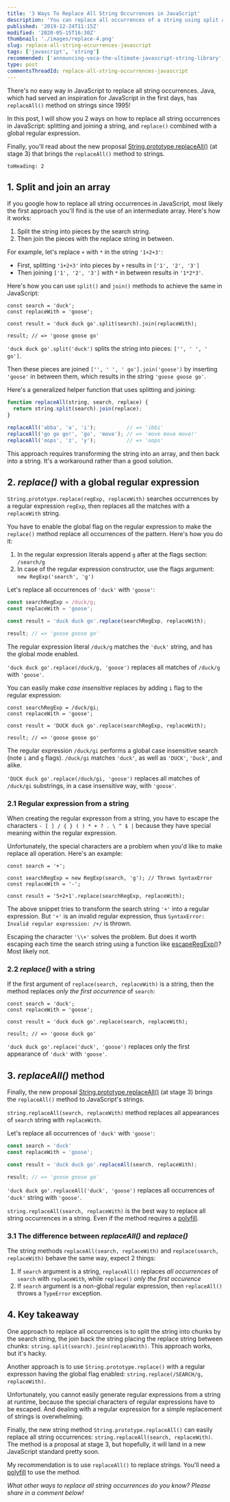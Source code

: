```yaml
---
title: '3 Ways To Replace All String Occurrences in JavaScript'
description: 'You can replace all occurrences of a string using split and join approach, replace() with a regular expression and the new replaceAll() string method.'
published: '2019-12-24T11:15Z'
modified: '2020-05-15T16:30Z'
thumbnail: './images/replace-4.png'
slug: replace-all-string-occurrences-javascript
tags: ['javascript', 'string']
recommended: ['announcing-voca-the-ultimate-javascript-string-library', 'what-every-javascript-developer-should-know-about-unicode']
type: post
commentsThreadId: replace-all-string-occurrences-javascript
---
```


There's no easy way in JavaScript to replace all string occurrences. Java, which had served an inspiration for JavaScript in the first days, has `replaceAll()` method on strings since 1995!  

In this post, I will show you 2 ways on how to replace all string occurrences in JavaScript: splitting and joining a string, and `replace()` combined with a global regular expression.  

Finally, you'll read about the new proposal [String.prototype.replaceAll()](https://github.com/tc39/proposal-string-replaceall) (at stage 3) that brings the `replaceAll()` method to strings.   

```toc
toHeading: 2
```

## 1. Split and join an array

If you google how to replace all string occurrences in JavaScript, most likely the first approach you'll find is the use of an intermediate array. Here's how it works:

1) Split the string into pieces by the search string.
2) Then join the pieces with the replace string in between.  

For example, let's replace `+` with `*` in the string `'1+2+3'`:

* First, splitting `'1+2+3'` into pieces by `+` results in `['1', '2', '3']`  
* Then joining `['1', '2', '3']` with `*` in between results in `'1*2*3'`.  

Here's how you can use `split()` and `join()` methods to achieve the same in JavaScript:

```javascript{4}
const search = 'duck';
const replaceWith = 'goose';

const result = 'duck duck go'.split(search).join(replaceWith);

result; // => 'goose goose go'
```

`'duck duck go'.split('duck')` splits the string into pieces: `['', ' ', ' go']`.  

Then these pieces are joined `['', ' ', ' go'].join('goose')` by inserting `'goose'` in between them, which results in the string `'goose goose go'`.  

Here's a generalized helper function that uses splitting and joining:

```javascript
function replaceAll(string, search, replace) {
  return string.split(search).join(replace);
}

replaceAll('abba', 'a', 'i');          // => 'ibbi'
replaceAll('go go go!', 'go', 'move'); // => 'move move move!'
replaceAll('oops', 'z', 'y');          // => 'oops'
```

This approach requires transforming the string into an array, and then back into a string. It's a workaround rather than a good solution.  

## 2. *replace()* with a global regular expression

`String.prototype.replace(regExp, replaceWith)` searches occurrences by a regular expression `regExp`, then replaces all the matches with a `replaceWith` string.  

You have to enable the global flag on the regular expression to make the `replace()` method replace all occurrences of the pattern. Here's how you do it:

1) In the regular expression literals append `g` after at the flags section: `/search/g`
2) In case of the regular expression constructor, use the flags argument: `new RegExp('search', 'g')`  

Let's replace all occurrences of `'duck'` with `'goose'`:

```javascript
const searchRegExp = /duck/g;
const replaceWith = 'goose';

const result = 'duck duck go'.replace(searchRegExp, replaceWith);

result; // => 'goose goose go'
```

The regular expression literal `/duck/g` matches the `'duck'` string, and has the global mode enabled.  

`'duck duck go'.replace(/duck/g, 'goose')` replaces all matches of `/duck/g` with `'goose'`.  

You can easily make *case insensitive* replaces by adding `i` flag to the regular expression:

```javascript{1}
const searchRegExp = /duck/gi;
const replaceWith = 'goose';

const result = 'DUCK duck go'.replace(searchRegExp, replaceWith);

result; // => 'goose goose go'
```

The regular expression `/duck/gi` performs a global case insensitive search (note `i` and `g` flags). `/duck/gi` matches `'duck'`, as well as `'DUCK'`, `'Duck'`, and alike.  

`'DUCK duck go'.replace(/duck/gi, 'goose')` replaces all matches of `/duck/gi` substrings, in a case insensitive way, with `'goose'`.  

### 2.1 Regular expression from a string

When creating the regular expresson from a string, you have to escape the characters `- [ ] / { } ( ) * + ? . \ ^ $ |` because they have special meaning within the regular expression.  

Unfortunately, the special characters are a problem when you'd like to make replace all operation. Here's an example:

```javascript{3}
const search = '+';

const searchRegExp = new RegExp(search, 'g'); // Throws SyntaxError
const replaceWith = '-';

const result = '5+2+1'.replace(searchRegExp, replaceWith);
```

The above snippet tries to transform the search string `'+'` into a regular expression. But `'+'` is an invalid regular expression, thus `SyntaxError: Invalid regular expression: /+/` is thrown.  

Escaping the character `'\\+'` solves the problem. But does it worth escaping each time the search string using a function like [escapeRegExp()](https://vocajs.com/#escapeRegExp)? Most likely not.  

### 2.2 *replace()* with a string

If the first argument of `replace(search, replaceWith)` is a string, then the method replaces *only the first occurrence* of `search`:  

```javascript{1}
const search = 'duck';
const replaceWith = 'goose';

const result = 'duck duck go'.replace(search, replaceWith);

result; // => 'goose duck go'
```

`'duck duck go'.replace('duck', 'goose')` replaces only the first appearance of `'duck'` with `'goose'`.  

## 3. *replaceAll()* method

Finally, the new proposal [String.prototype.replaceAll()](https://github.com/tc39/proposal-string-replaceall) (at stage 3) brings the `replaceAll()` method to JavaScript's strings.  

`string.replaceAll(search, replaceWith)` method replaces all appearances of `search` string with `replaceWith`.  

Let's replace all occurrences of `'duck'` with `'goose'`:

```javascript
const search = 'duck'
const replaceWith = 'goose';

const result = 'duck duck go'.replaceAll(search, replaceWith);

result; // => 'goose goose go'
```

`'duck duck go'.replaceAll('duck', 'goose')` replaces all occurrences of `'duck'` string with `'goose'`.  

`string.replaceAll(search, replaceWith)` is the best way to replace all string occurrences in a string. Even if the method requires a [polyfill](https://github.com/es-shims/String.prototype.replaceAll).  

### 3.1 The difference between *replaceAll()* and *replace()*

The string methods `replaceAll(search, replaceWith)` and `replace(search, replaceWith)` behave the same way, expect 2 things:

1) If `search` argument is a string, `replaceAll()` replaces *all occurrences* of `search` with `replaceWith`, while `replace()` *only the first occurence*  
2) If `search` argument is a non-global regular expression, then `replaceAll()` throws a `TypeError` exception.  

## 4. Key takeaway

One approach to replace all occurrences is to split the string into chunks by the search string, the join back the string placing the replace string between chunks: `string.split(search).join(replaceWith)`. This approach works, but it's hacky.

Another approach is to use `String.prototype.replace()` with a regular expresson having the global flag enabled: `string.replace(/SEARCH/g, replaceWith)`.

Unfortunately, you cannot easily generate regular expressions from a string at runtime, because the special characters of regular expressions have to be escaped. And dealing with a regular expression for a simple replacement of strings is overwhelming.

Finally, the new string method `String.prototype.replaceAll()` can easily replace all string occurrences: `string.replaceAll(search, replaceWith)`. The method is a proposal at stage 3, but hopefully, it will land in a new JavaScript standard pretty soon.

My recommendation is to use `replaceAll()` to replace strings. You'll need a [polyfill](https://github.com/zloirock/core-js#stringreplaceall) to use the method.  

*What other ways to replace all string occurrences do you know? Please share in a comment below!*

